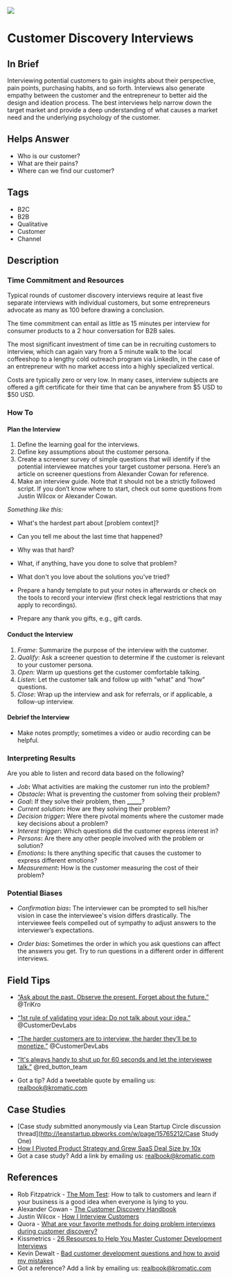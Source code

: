 ![](/assets/illustration-Customer-small-shaded.png)

# Customer Discovery Interviews

## In Brief

Interviewing potential customers to gain insights about their perspective, pain points, purchasing habits, and so forth. Interviews also generate empathy between the customer and the entrepreneur to better aid the design and ideation process. The best interviews help narrow down the target market and provide a deep understanding of what causes a market need and the underlying psychology of the customer.

## Helps Answer

* Who is our customer?
* What are their pains?
* Where can we find our customer?

## Tags

* B2C
* B2B
* Qualitative
* Customer
* Channel

## Description

### Time Commitment and Resources

Typical rounds of customer discovery interviews require at least five separate interviews with individual customers, but some entrepreneurs advocate as many as 100 before drawing a conclusion.

The time commitment can entail as little as 15 minutes per interview for consumer products to a 2 hour conversation for B2B sales.

The most significant investment of time can be in recruiting customers to interview, which can again vary from a 5 minute walk to the local coffeeshop to a lengthy cold outreach program via LinkedIn, in the case of an entrepreneur with no market access into a highly specialized vertical.

Costs are typically zero or very low. In many cases, interview subjects are offered a gift certificate for their time that can be anywhere from $5 USD to $50 USD.

### How To

#### Plan the Interview

1. Define the learning goal for the interviews.
2. Define key assumptions about the customer persona.
3. Create a screener survey of simple questions that will identify if the potential interviewee matches your target customer persona. Here’s an article on screener questions from Alexander Cowan for reference.
4. Make an interview guide. Note that it should not be a strictly followed script. If you don’t know where to start, check out some questions from Justin Wilcox or Alexander Cowan.

_Something like this:_

* What's the hardest part about \[problem context\]?
* Can you tell me about the last time that happened?
* Why was that hard?
* What, if anything, have you done to solve that problem?
* What don't you love about the solutions you've tried?

* Prepare a handy template to put your notes in afterwards or check on the tools to record your interview \(first check legal restrictions that may apply to recordings\).

* Prepare any thank you gifts, e.g., gift cards.

#### Conduct the Interview

1. _Frame_: Summarize the purpose of the interview with the customer.
2. _Qualify_: Ask a screener question to determine if the customer is relevant to your customer persona.
3. _Open_: Warm up questions get the customer comfortable talking. 
4. _Listen_: Let the customer talk and follow up with “what” and “how” questions.
5. _Close_: Wrap up the interview and ask for referrals, or if applicable, a follow-up interview.

#### Debrief the Interview

* Make notes promptly; sometimes a video or audio recording can be helpful. 

### Interpreting Results

Are you able to listen and record data based on the following?

* _Job_**:** What activities are making the customer run into the problem?
* _Obstacle_**:** What is preventing the customer from solving their problem?
* _Goal_**:** If they solve their problem, then **\_\_\_\_\_**?
* _Current solution_**:** How are they solving their problem?
* _Decision trigger_**:** Were there pivotal moments where the customer made key decisions about a problem?
* _Interest trigger_**:** Which questions did the customer express interest in?
* _Persons_**:** Are there any other people involved with the problem or solution?
* _Emotions_**:** Is there anything specific that causes the customer to express different emotions?
* _Measurement_**:** How is the customer measuring the cost of their problem?

### Potential Biases

* _Confirmation bias_**:** The interviewer can be prompted to sell his/her vision in case the interviewee's vision differs drastically. The interviewee feels compelled out of sympathy to adjust answers to the interviewer’s expectations.

* _Order bias_**:** Sometimes the order in which you ask questions can affect the answers you get. Try to run questions in a different order in different interviews.

## Field Tips

* [“Ask about the past. Observe the present. Forget about the future.”](http://ctt.ec/e8jbN) @TriKro

* [“1st rule of validating your idea: Do not talk about your idea.”](http://ctt.ec/7H7fb) @CustomerDevLabs

* [“The harder customers are to interview, the harder they’ll be to monetize.”](http://ctt.ec/y5ad6) @CustomerDevLabs

* [“It's always handy to shut up for 60 seconds and let the interviewee talk.”](http://ctt.ec/bSyl1) @red\_button\_team

* Got a tip? Add a tweetable quote by emailing us: [realbook@kromatic.com](mailto:realbook@kromatic.com)

## Case Studies

* [Case study submitted anonymously via Lean Startup Circle discussion thread](http://leanstartup.pbworks.com/w/page/15765212/Case Study One)
* [How I Pivoted Product Strategy and Grew SaaS Deal Size by 10x](http://www.chrisred.com/how-i-pivoted-product-strategy-and-grew-saas-deal-size-by-10x/)
* Got a case study? Add a link by emailing us: [realbook@kromatic.com](mailto:realbook@kromatic.com)

## References

* Rob Fitzpatrick - [The Mom Test](http://momtestbook.com/): How to talk to customers and learn if your business is a good idea when everyone is lying to you.
* Alexander Cowan - [The Customer Discovery Handbook](http://www.alexandercowan.com/customer-discovery-handbook/)
* Justin Wilcox - [How I Interview Customers](http://customerdevlabs.com/2013/11/05/how-i-interview-customers/)
* Quora - [What are your favorite methods for doing problem interviews during customer discovery?](http://www.quora.com/What-are-your-favorite-methods-for-doing-problem-interviews-during-Customer-Discovery)
* Kissmetrics - [26 Resources to Help You Master Customer Development Interviews](https://blog.kissmetrics.com/26-customer-development-resources/)
* Kevin Dewalt - [Bad customer development questions and how to avoid my mistakes](http://kevindewalt.com/2013/01/21/bad-customer-development-questions-and-how-to-avoid-my-mistakes/)
* Got a reference? Add a link by emailing us: [realbook@kromatic.com](realbook@kromatic.com)



